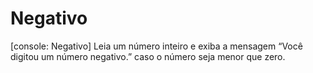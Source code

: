 # Negativo
[console: Negativo] Leia um número inteiro e exiba a mensagem “Você digitou um número negativo.” caso o número seja menor que zero.
